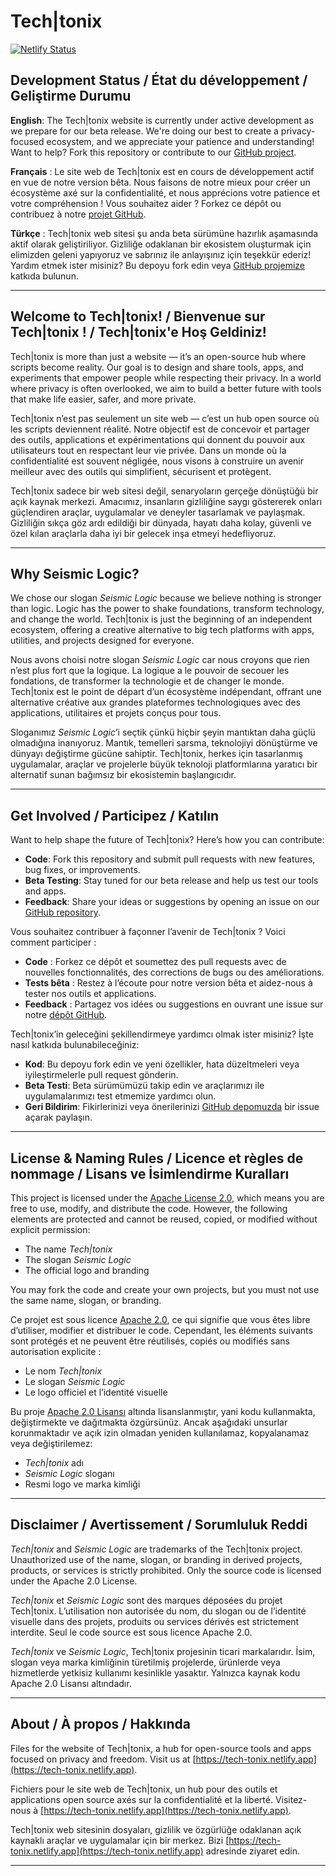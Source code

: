 # Tech|tonix

[![Netlify Status](https://api.netlify.com/api/v1/badges/a5be8a3d-8ea4-48aa-8759-0c493e72d294/deploy-status)](https://app.netlify.com/projects/tech-tonix/deploys?branch=main)

## Development Status / État du développement / Geliştirme Durumu

**English**: The Tech|tonix website is currently under active development as we prepare for our beta release. We're doing our best to create a privacy-focused ecosystem, and we appreciate your patience and understanding! Want to help? Fork this repository or contribute to our [GitHub project](https://github.com/TermNinja/Techtonix).

**Français** : Le site web de Tech|tonix est en cours de développement actif en vue de notre version bêta. Nous faisons de notre mieux pour créer un écosystème axé sur la confidentialité, et nous apprécions votre patience et votre compréhension ! Vous souhaitez aider ? Forkez ce dépôt ou contribuez à notre [projet GitHub](https://github.com/TermNinja/Techtonix).

**Türkçe** : Tech|tonix web sitesi şu anda beta sürümüne hazırlık aşamasında aktif olarak geliştiriliyor. Gizliliğe odaklanan bir ekosistem oluşturmak için elimizden geleni yapıyoruz ve sabrınız ile anlayışınız için teşekkür ederiz! Yardım etmek ister misiniz? Bu depoyu fork edin veya [GitHub projemize](https://github.com/TermNinja/Techtonix) katkıda bulunun.

---

## Welcome to Tech|tonix! / Bienvenue sur Tech|tonix ! / Tech|tonix'e Hoş Geldiniz!

Tech|tonix is more than just a website — it’s an open-source hub where scripts become reality. Our goal is to design and share tools, apps, and experiments that empower people while respecting their privacy. In a world where privacy is often overlooked, we aim to build a better future with tools that make life easier, safer, and more private.

Tech|tonix n’est pas seulement un site web — c’est un hub open source où les scripts deviennent réalité. Notre objectif est de concevoir et partager des outils, applications et expérimentations qui donnent du pouvoir aux utilisateurs tout en respectant leur vie privée. Dans un monde où la confidentialité est souvent négligée, nous visons à construire un avenir meilleur avec des outils qui simplifient, sécurisent et protègent.

Tech|tonix sadece bir web sitesi değil, senaryoların gerçeğe dönüştüğü bir açık kaynak merkezi. Amacımız, insanların gizliliğine saygı göstererek onları güçlendiren araçlar, uygulamalar ve deneyler tasarlamak ve paylaşmak. Gizliliğin sıkça göz ardı edildiği bir dünyada, hayatı daha kolay, güvenli ve özel kılan araçlarla daha iyi bir gelecek inşa etmeyi hedefliyoruz.

---

## Why Seismic Logic?

We chose our slogan *Seismic Logic* because we believe nothing is stronger than logic. Logic has the power to shake foundations, transform technology, and change the world. Tech|tonix is just the beginning of an independent ecosystem, offering a creative alternative to big tech platforms with apps, utilities, and projects designed for everyone.

Nous avons choisi notre slogan *Seismic Logic* car nous croyons que rien n’est plus fort que la logique. La logique a le pouvoir de secouer les fondations, de transformer la technologie et de changer le monde. Tech|tonix est le point de départ d’un écosystème indépendant, offrant une alternative créative aux grandes plateformes technologiques avec des applications, utilitaires et projets conçus pour tous.

Sloganımız *Seismic Logic*’i seçtik çünkü hiçbir şeyin mantıktan daha güçlü olmadığına inanıyoruz. Mantık, temelleri sarsma, teknolojiyi dönüştürme ve dünyayı değiştirme gücüne sahiptir. Tech|tonix, herkes için tasarlanmış uygulamalar, araçlar ve projelerle büyük teknoloji platformlarına yaratıcı bir alternatif sunan bağımsız bir ekosistemin başlangıcıdır.

---

## Get Involved / Participez / Katılın

Want to help shape the future of Tech|tonix? Here’s how you can contribute:
- **Code**: Fork this repository and submit pull requests with new features, bug fixes, or improvements.
- **Beta Testing**: Stay tuned for our beta release and help us test our tools and apps.
- **Feedback**: Share your ideas or suggestions by opening an issue on our [GitHub repository](https://github.com/TermNinja/Techtonix).

Vous souhaitez contribuer à façonner l’avenir de Tech|tonix ? Voici comment participer :
- **Code** : Forkez ce dépôt et soumettez des pull requests avec de nouvelles fonctionnalités, des corrections de bugs ou des améliorations.
- **Tests bêta** : Restez à l’écoute pour notre version bêta et aidez-nous à tester nos outils et applications.
- **Feedback** : Partagez vos idées ou suggestions en ouvrant une issue sur notre [dépôt GitHub](https://github.com/TermNinja/Techtonix).

Tech|tonix’in geleceğini şekillendirmeye yardımcı olmak ister misiniz? İşte nasıl katkıda bulunabileceğiniz:
- **Kod**: Bu depoyu fork edin ve yeni özellikler, hata düzeltmeleri veya iyileştirmelerle pull request gönderin.
- **Beta Testi**: Beta sürümümüzü takip edin ve araçlarımızı ile uygulamalarımızı test etmemize yardımcı olun.
- **Geri Bildirim**: Fikirlerinizi veya önerilerinizi [GitHub depomuzda](https://github.com/TermNinja/Techtonix) bir issue açarak paylaşın.

---

## License & Naming Rules / Licence et règles de nommage / Lisans ve İsimlendirme Kuralları

This project is licensed under the [Apache License 2.0](LICENSE), which means you are free to use, modify, and distribute the code. However, the following elements are protected and cannot be reused, copied, or modified without explicit permission:
- The name *Tech|tonix*
- The slogan *Seismic Logic*
- The official logo and branding

You may fork the code and create your own projects, but you must not use the same name, slogan, or branding.

Ce projet est sous licence [Apache 2.0](LICENSE), ce qui signifie que vous êtes libre d’utiliser, modifier et distribuer le code. Cependant, les éléments suivants sont protégés et ne peuvent être réutilisés, copiés ou modifiés sans autorisation explicite :
- Le nom *Tech|tonix*
- Le slogan *Seismic Logic*
- Le logo officiel et l’identité visuelle

Bu proje [Apache 2.0 Lisansı](LICENSE) altında lisanslanmıştır, yani kodu kullanmakta, değiştirmekte ve dağıtmakta özgürsünüz. Ancak aşağıdaki unsurlar korunmaktadır ve açık izin olmadan yeniden kullanılamaz, kopyalanamaz veya değiştirilemez:
- *Tech|tonix* adı
- *Seismic Logic* sloganı
- Resmi logo ve marka kimliği

---

## Disclaimer / Avertissement / Sorumluluk Reddi

*Tech|tonix* and *Seismic Logic* are trademarks of the Tech|tonix project. Unauthorized use of the name, slogan, or branding in derived projects, products, or services is strictly prohibited. Only the source code is licensed under the Apache 2.0 License.

*Tech|tonix* et *Seismic Logic* sont des marques déposées du projet Tech|tonix. L’utilisation non autorisée du nom, du slogan ou de l’identité visuelle dans des projets, produits ou services dérivés est strictement interdite. Seul le code source est sous licence Apache 2.0.

*Tech|tonix* ve *Seismic Logic*, Tech|tonix projesinin ticari markalarıdır. İsim, slogan veya marka kimliğinin türetilmiş projelerde, ürünlerde veya hizmetlerde yetkisiz kullanımı kesinlikle yasaktır. Yalnızca kaynak kodu Apache 2.0 Lisansı altındadır.

---

## About / À propos / Hakkında

Files for the website of Tech|tonix, a hub for open-source tools and apps focused on privacy and freedom. Visit us at [https://tech-tonix.netlify.app](https://tech-tonix.netlify.app).

Fichiers pour le site web de Tech|tonix, un hub pour des outils et applications open source axés sur la confidentialité et la liberté. Visitez-nous à [https://tech-tonix.netlify.app](https://tech-tonix.netlify.app).

Tech|tonix web sitesinin dosyaları, gizlilik ve özgürlüğe odaklanan açık kaynaklı araçlar ve uygulamalar için bir merkez. Bizi [https://tech-tonix.netlify.app](https://tech-tonix.netlify.app) adresinde ziyaret edin.

---
